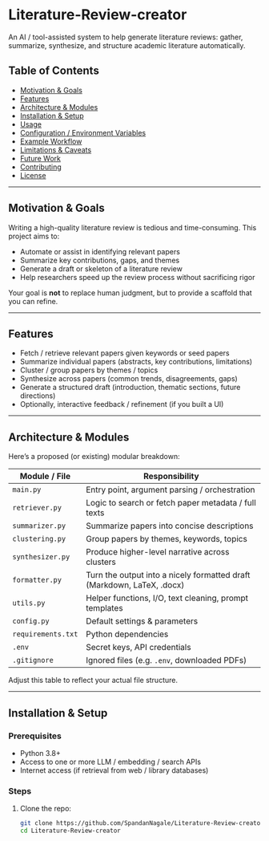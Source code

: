 # Literature-Review-creator

An AI / tool-assisted system to help generate literature reviews: gather, summarize, synthesize, and structure academic literature automatically.

## Table of Contents

- [Motivation & Goals](#motivation--goals)  
- [Features](#features)  
- [Architecture & Modules](#architecture--modules)  
- [Installation & Setup](#installation--setup)  
- [Usage](#usage)  
- [Configuration / Environment Variables](#configuration--environment-variables)  
- [Example Workflow](#example-workflow)  
- [Limitations & Caveats](#limitations--caveats)  
- [Future Work](#future-work)  
- [Contributing](#contributing)  
- [License](#license)  

---

## Motivation & Goals

Writing a high-quality literature review is tedious and time-consuming. This project aims to:

- Automate or assist in identifying relevant papers  
- Summarize key contributions, gaps, and themes  
- Generate a draft or skeleton of a literature review  
- Help researchers speed up the review process without sacrificing rigor  

Your goal is **not** to replace human judgment, but to provide a scaffold that you can refine.

---

## Features

- Fetch / retrieve relevant papers given keywords or seed papers  
- Summarize individual papers (abstracts, key contributions, limitations)  
- Cluster / group papers by themes / topics  
- Synthesize across papers (common trends, disagreements, gaps)  
- Generate a structured draft (introduction, thematic sections, future directions)  
- Optionally, interactive feedback / refinement (if you built a UI)  

---

## Architecture & Modules

Here’s a proposed (or existing) modular breakdown:

| Module / File | Responsibility |
|---|---|
| `main.py` | Entry point, argument parsing / orchestration |
| `retriever.py` | Logic to search or fetch paper metadata / full texts |
| `summarizer.py` | Summarize papers into concise descriptions |
| `clustering.py` | Group papers by themes, keywords, topics |
| `synthesizer.py` | Produce higher-level narrative across clusters |
| `formatter.py` | Turn the output into a nicely formatted draft (Markdown, LaTeX, .docx) |
| `utils.py` | Helper functions, I/O, text cleaning, prompt templates |
| `config.py` | Default settings & parameters |
| `requirements.txt` | Python dependencies |
| `.env` | Secret keys, API credentials |
| `.gitignore` | Ignored files (e.g. `.env`, downloaded PDFs) |

Adjust this table to reflect your actual file structure.

---

## Installation & Setup

### Prerequisites

- Python 3.8+  
- Access to one or more LLM / embedding / search APIs  
- Internet access (if retrieval from web / library databases)  

### Steps

1. Clone the repo:

   ```bash
   git clone https://github.com/SpandanNagale/Literature-Review-creator.git
   cd Literature-Review-creator
